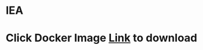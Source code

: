 # IEA

# Click Docker Image [Link](https://hub.docker.com/layers/talbenxu/iea/release/images/sha256-23163721ff7cbe59e51732e4d2c3d1dd889099e32c534945318280ad96cbae9e?context=repo) to download
